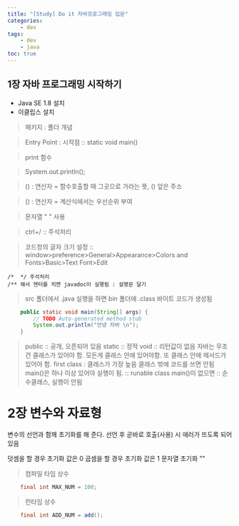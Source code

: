 ```yaml
---
title: "[Study] Do it 자바프로그래밍 입문"
categories:
    - dev
tags:
    - dev
    - java
toc: true
---
```


## 1장 자바 프로그래밍 시작하기

* Java SE 1.8 설치
* 이클립스 설치

> 패키지 : 폴더 개념

> Entry Point : 시작점 :: static void main()

> print 함수

> System.out.println();

> () : 연산자 = 함수호출할 때 그곳으로 가라는 뜻, () 앞은 주소

> () : 연산자 = 계산식에서는 우선순위 부여

> 문자열 " " 사용

> ctrl+/ :: 주석처리

> 코드창의 글자 크기 설정 :: window>preference>General>Appearance>Colors and Fonts>Basic>Text Font>Edit 

	/*  */ 주석처리
	/** 해서 엔터를 치면 javadoc이 실행됨 : 설명문 달기
	
> src 폴더에서 .java 실행을 하면 bin 폴더에 .class 바이트 코드가 생성됨

```java
	public static void main(String[] args) {
		// TODO Auto-generated method stub
		System.out.println("안녕 자바 \n");
	}
```

> public :: 공개, 오픈되어 있음 
> static :: 정적
> void :: 리턴값이 없음
> 자바는 무조건 클래스가 있어야 함. 모든게 클래스 안에 있어야함. 또 클래스 안에 메서드가 있어야 함.
> first class : 클래스가 가장 높음 
> 클래스 밖에 코드를 쓰면 안됨
> main()은 하나 이상 있어야 실행이 됨. :: runable class
> main()이 없으면 :: 순수클래스, 실행이 안됨

# 2장 변수와 자료형

변수의 선언과 함께 초기화를 해 준다.
선언 후 곧바로 호출(사용) 시 에러가 뜨도록 되어 있음

덧셈을 할 경우 초기화 값은 0
곱셈을 할 경우 초기화 값은 1
문자열 초기화 ""


> 컴파일 타임 상수
```Java
	final int MAX_NUM = 100;
```

> 런타임 상수
```Java
	final int ADD_NUM = add();
```




<!--stackedit_data:
eyJoaXN0b3J5IjpbMTM0MzQ4MjE5NywxMTgxODQwMzMxLDk1MD
QxMTM1NywxNzM3OTY4Nzg5LDE0Nzk2MDI1Myw1NjgyMjIyNzYs
LTg3NTQ5MDkzNywyNzYyNTM2MSwtMTI2ODQ4Mzg4NSwxNjc0Nj
M3ODU5LDEwNDkxNjE4OTUsLTE0MzE2Nzk3MjNdfQ==
-->